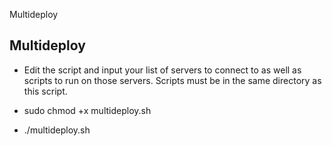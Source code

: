 Multideploy

## Multideploy

* Edit the script and input your list of servers to connect to as well as scripts to run on those servers. Scripts must be in the same directory as this script.

* sudo chmod +x multideploy.sh

* ./multideploy.sh
